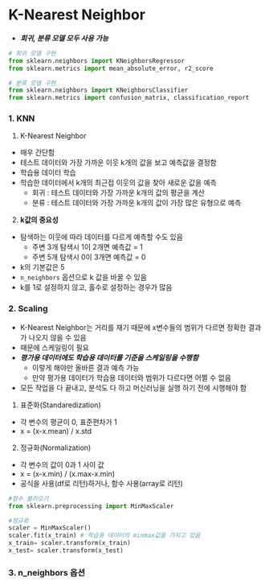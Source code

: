 #  K-Nearest Neighbor

* ***회귀, 분류 모델 모두 사용 가능***

```python
# 회귀 모델 구현
from sklearn.neighbors import KNeighborsRegressor
from sklearn.metrics import mean_absolute_error, r2_score

# 분류 모델 구현
from sklearn.neighbors import KNeighborsClassifier
from sklearn.metrics import confusion_matrix, classification_report
```

### 1. KNN

1. K-Nearest Neighbor
* 매우 간단함
* 테스트 데이터와 가장 가까운 이웃 k개의 값을 보고 예측값을 결정함
* 학습용 데이터 학습
* 학습한 데이터에서 k개의 최근접 이웃의 값을 찾아 새로운 값을 예측
    * 회귀 : 테스트 데이터와 가장 가까운 k개의 값의 평균을 계산
    * 분류 : 테스트 데이터와 가장 가까운 k개의 값이 가장 많은 유형으로 예측

2. **k값의 중요성**
* 탐색하는 이웃에 따라 데이터를 다르게 예측할 수도 있음
    * 주변 3개 탐색시 1이 2개면 예측값 = 1
    * 주변 5개 탐색시 0이 3개면 예측값 = 0
* k의 기본값은 5
* `n_neighbors` 옵션으로 k 값을 바꿀 수 있음
* k를 1로 설정하지 않고, 홀수로 설정하는 경우가 많음

### 2. Scaling
* K-Nearest Neighbor는 거리를 재기 때문에 x변수들의 범위가 다르면 정확한 결과가 나오지 않을 수 있음
* 때문에 스케일링이 필요
* ***평가용 데이터에도 학습용 데이터를 기준을 스케일링을 수행함***
    * 이렇게 해야만 올바른 결과 예측 가능
    * 만약 평가용 데이터가 학습용 데이터와 범위가 다르다면 어쩔 수 없음
* 모든 작업을 다 끝내고, 분석도 다 하고 머신러닝을 실행 하기 전에 시행해야 함


1. 표준화(Standaredization)
* 각 변수의 평균이 0, 표준편차가 1
* x = (x-x.mean) / x.std

2. 정규화(Normalization)
* 각 변수의 값이 0과 1 사이 값
* x = (x-x.min) / (x.max-x.min)
* 공식을 사용(df로 리턴)하거나, 함수 사용(array로 리턴)

```python
#함수 불러오기
from sklearn.preprocessing import MinMaxScaler

#정규화
scaler = MinMaxScaler() 
scaler.fit(x_train) # 학습용 데이터의 minmax값을 가지고 있음
x_train= scaler.transform(x_train)
x_test= scaler.transform(x_test)
```

### 3. n_neighbors 옵션